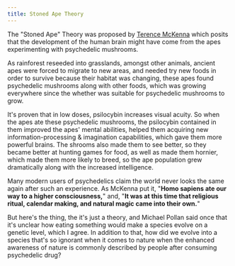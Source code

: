 ```yaml
---
title: Stoned Ape Theory
---
```


The "Stoned Ape" Theory was proposed by [Terence McKenna](https://en.wikipedia.org/wiki/Terence_McKenna) which posits that the development of the human brain might have come from the apes experimenting with psychedelic mushrooms.

As rainforest reseeded into grasslands, amongst other animals, ancient apes were forced to migrate to new areas, and needed try new foods in order to survive because their habitat was changing, these apes found psychedelic mushrooms along with other foods, which was growing everywhere since the whether was suitable for psychedelic mushrooms to grow.

It's proven that in low doses, psilocybin increases visual acuity. So when the apes ate these psychedelic mushrooms, the psilocybin contained in them improved the apes' mental abilities, helped them acquiring new information-processing & imagination capabilities, which gave them more powerful brains. The shrooms also made them to see better, so they became better at hunting games for food, as well as made them hornier, which made them more likely to breed, so the ape population grew dramatically along with the increased intelligence.

Many modern users of psychedelics claim the world never looks the same again after such an experience. As McKenna put it, "**Homo sapiens ate our way to a higher consciousness,**" and, "**It was at this time that religious ritual, calendar making, and natural magic came into their own.**"

But here's the thing, the it's just a theory, and Michael Pollan said once that it's unclear how eating something would make a species evolve on a genetic level, which I agree. In addition to that, how did we evolve into a species that's so ignorant when it comes to nature when the enhanced awareness of nature is commonly described by people after consuming psychedelic drug?

